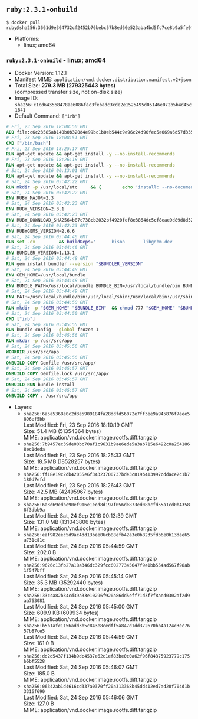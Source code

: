 ## `ruby:2.3.1-onbuild`

```console
$ docker pull ruby@sha256:3661d9e364732cf2452b76bebc57b8ed66e523aba4bd5fc7ce8b9a5fe0fab555
```

-	Platforms:
	-	linux; amd64

### `ruby:2.3.1-onbuild` - linux; amd64

-	Docker Version: 1.12.1
-	Manifest MIME: `application/vnd.docker.distribution.manifest.v2+json`
-	Total Size: **279.3 MB (279325443 bytes)**  
	(compressed transfer size, not on-disk size)
-	Image ID: `sha256:c1cd643568478ae6086fac3febadc3cde2e1525495d05146e072b5b4d45c1841`
-	Default Command: `["irb"]`

```dockerfile
# Fri, 23 Sep 2016 18:08:50 GMT
ADD file:c6c23585ab140b0b320d4e99bc1b0eb544c9e96c24d90fec5e069a6d57d335ca in / 
# Fri, 23 Sep 2016 18:08:51 GMT
CMD ["/bin/bash"]
# Fri, 23 Sep 2016 18:25:17 GMT
RUN apt-get update && apt-get install -y --no-install-recommends 		ca-certificates 		curl 		wget 	&& rm -rf /var/lib/apt/lists/*
# Fri, 23 Sep 2016 18:26:18 GMT
RUN apt-get update && apt-get install -y --no-install-recommends 		bzr 		git 		mercurial 		openssh-client 		subversion 				procps 	&& rm -rf /var/lib/apt/lists/*
# Sat, 24 Sep 2016 00:13:01 GMT
RUN apt-get update && apt-get install -y --no-install-recommends 		autoconf 		automake 		bzip2 		file 		g++ 		gcc 		imagemagick 		libbz2-dev 		libc6-dev 		libcurl4-openssl-dev 		libdb-dev 		libevent-dev 		libffi-dev 		libgeoip-dev 		libglib2.0-dev 		libjpeg-dev 		libkrb5-dev 		liblzma-dev 		libmagickcore-dev 		libmagickwand-dev 		libmysqlclient-dev 		libncurses-dev 		libpng-dev 		libpq-dev 		libreadline-dev 		libsqlite3-dev 		libssl-dev 		libtool 		libwebp-dev 		libxml2-dev 		libxslt-dev 		libyaml-dev 		make 		patch 		xz-utils 		zlib1g-dev 	&& rm -rf /var/lib/apt/lists/*
# Sat, 24 Sep 2016 05:42:22 GMT
RUN mkdir -p /usr/local/etc 	&& { 		echo 'install: --no-document'; 		echo 'update: --no-document'; 	} >> /usr/local/etc/gemrc
# Sat, 24 Sep 2016 05:42:22 GMT
ENV RUBY_MAJOR=2.3
# Sat, 24 Sep 2016 05:42:23 GMT
ENV RUBY_VERSION=2.3.1
# Sat, 24 Sep 2016 05:42:23 GMT
ENV RUBY_DOWNLOAD_SHA256=b87c738cb2032bf4920fef8e3864dc5cf8eae9d89d8d523ce0236945c5797dcd
# Sat, 24 Sep 2016 05:42:23 GMT
ENV RUBYGEMS_VERSION=2.6.6
# Sat, 24 Sep 2016 05:44:46 GMT
RUN set -ex 		&& buildDeps=' 		bison 		libgdbm-dev 		ruby 	' 	&& apt-get update 	&& apt-get install -y --no-install-recommends $buildDeps 	&& rm -rf /var/lib/apt/lists/* 		&& wget -O ruby.tar.gz "https://cache.ruby-lang.org/pub/ruby/$RUBY_MAJOR/ruby-$RUBY_VERSION.tar.gz" 	&& echo "$RUBY_DOWNLOAD_SHA256 *ruby.tar.gz" | sha256sum -c - 		&& mkdir -p /usr/src/ruby 	&& tar -xzf ruby.tar.gz -C /usr/src/ruby --strip-components=1 	&& rm ruby.tar.gz 		&& cd /usr/src/ruby 		&& { 		echo '#define ENABLE_PATH_CHECK 0'; 		echo; 		cat file.c; 	} > file.c.new 	&& mv file.c.new file.c 		&& autoconf 	&& ./configure --disable-install-doc 	&& make -j"$(nproc)" 	&& make install 		&& apt-get purge -y --auto-remove $buildDeps 	&& cd / 	&& rm -r /usr/src/ruby 		&& gem update --system "$RUBYGEMS_VERSION"
# Sat, 24 Sep 2016 05:44:46 GMT
ENV BUNDLER_VERSION=1.13.1
# Sat, 24 Sep 2016 05:44:48 GMT
RUN gem install bundler --version "$BUNDLER_VERSION"
# Sat, 24 Sep 2016 05:44:48 GMT
ENV GEM_HOME=/usr/local/bundle
# Sat, 24 Sep 2016 05:44:48 GMT
ENV BUNDLE_PATH=/usr/local/bundle BUNDLE_BIN=/usr/local/bundle/bin BUNDLE_SILENCE_ROOT_WARNING=1 BUNDLE_APP_CONFIG=/usr/local/bundle
# Sat, 24 Sep 2016 05:44:49 GMT
ENV PATH=/usr/local/bundle/bin:/usr/local/sbin:/usr/local/bin:/usr/sbin:/usr/bin:/sbin:/bin
# Sat, 24 Sep 2016 05:44:50 GMT
RUN mkdir -p "$GEM_HOME" "$BUNDLE_BIN" 	&& chmod 777 "$GEM_HOME" "$BUNDLE_BIN"
# Sat, 24 Sep 2016 05:44:50 GMT
CMD ["irb"]
# Sat, 24 Sep 2016 05:45:55 GMT
RUN bundle config --global frozen 1
# Sat, 24 Sep 2016 05:45:56 GMT
RUN mkdir -p /usr/src/app
# Sat, 24 Sep 2016 05:45:56 GMT
WORKDIR /usr/src/app
# Sat, 24 Sep 2016 05:45:56 GMT
ONBUILD COPY Gemfile /usr/src/app/
# Sat, 24 Sep 2016 05:45:57 GMT
ONBUILD COPY Gemfile.lock /usr/src/app/
# Sat, 24 Sep 2016 05:45:57 GMT
ONBUILD RUN bundle install
# Sat, 24 Sep 2016 05:45:57 GMT
ONBUILD COPY . /usr/src/app
```

-	Layers:
	-	`sha256:6a5a5368e0c2d3e5909184fa28ddfd56072e7ff3ee9a945876f7eee5896ef5bb`  
		Last Modified: Fri, 23 Sep 2016 18:10:19 GMT  
		Size: 51.4 MB (51354364 bytes)  
		MIME: application/vnd.docker.image.rootfs.diff.tar.gzip
	-	`sha256:7b9457ec39de00bc70af1c9631b9ae6ede5a3ab715e6492c0a2641868ec1deda`  
		Last Modified: Fri, 23 Sep 2016 18:25:33 GMT  
		Size: 18.5 MB (18528257 bytes)  
		MIME: application/vnd.docker.image.rootfs.diff.tar.gzip
	-	`sha256:ff18e19c2db42055e6f34323700737bde3c819b413997cddace2c1b7180d7efd`  
		Last Modified: Fri, 23 Sep 2016 18:26:43 GMT  
		Size: 42.5 MB (42495967 bytes)  
		MIME: application/vnd.docker.image.rootfs.diff.tar.gzip
	-	`sha256:6a3d69edbe90ef916e1ecd8d197f056de873ed08bcfd55a1cd0b43588f3dbb9a`  
		Last Modified: Sat, 24 Sep 2016 00:13:39 GMT  
		Size: 131.0 MB (131043806 bytes)  
		MIME: application/vnd.docker.image.rootfs.diff.tar.gzip
	-	`sha256:eaf982eec5d9ac4dd13bee06cb88efb42a3e0b8235fdb6e0b13dee65a731c81c`  
		Last Modified: Sat, 24 Sep 2016 05:44:59 GMT  
		Size: 202.0 B  
		MIME: application/vnd.docker.image.rootfs.diff.tar.gzip
	-	`sha256:9626c13fb27a18a346dc329fcc60277345647f9e1bb554ad567f98ab1f547bff`  
		Last Modified: Sat, 24 Sep 2016 05:45:14 GMT  
		Size: 35.3 MB (35292440 bytes)  
		MIME: application/vnd.docker.image.rootfs.diff.tar.gzip
	-	`sha256:33cca82b34cd39a33e10296f920a86dd5eff71d3f7f8aed0302af2d9aa763081`  
		Last Modified: Sat, 24 Sep 2016 05:45:00 GMT  
		Size: 609.9 KB (609934 bytes)  
		MIME: application/vnd.docker.image.rootfs.diff.tar.gzip
	-	`sha256:b5b1afc1156add3b5c843e8cedff5a847d1dd372670bb4a124c3ec7657b87ce5`  
		Last Modified: Sat, 24 Sep 2016 05:44:59 GMT  
		Size: 161.0 B  
		MIME: application/vnd.docker.image.rootfs.diff.tar.gzip
	-	`sha256:dd2d5437f134b9dc4537e62c1ef83be0c0a62f96f84375923779c175b6bf5528`  
		Last Modified: Sat, 24 Sep 2016 05:46:07 GMT  
		Size: 185.0 B  
		MIME: application/vnd.docker.image.rootfs.diff.tar.gzip
	-	`sha256:06342ab1d4616cd337a0370ff20a313368b45dd412ed7ad20f704d1b3316f690`  
		Last Modified: Sat, 24 Sep 2016 05:46:06 GMT  
		Size: 127.0 B  
		MIME: application/vnd.docker.image.rootfs.diff.tar.gzip
